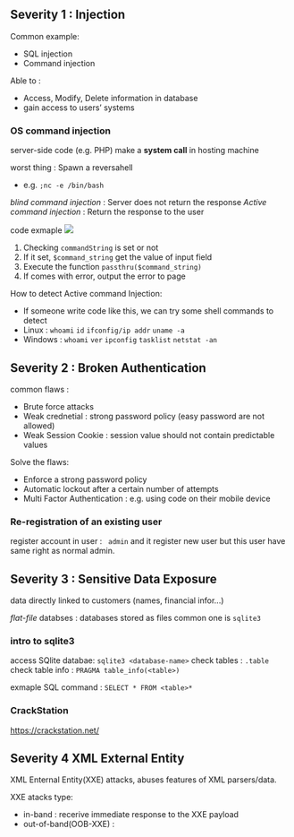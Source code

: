 ## Severity 1 : Injection

Common example:
* SQL injection
* Command injection

Able to :
* Access, Modify, Delete information in database
* gain access to users’ systems

### OS command injection

 server-side code (e.g. PHP) make a **system call** in hosting machine
 
 worst thing : Spawn a reversahell 
 * e.g. `;nc -e /bin/bash`

*blind command injection* : Server does not return the response
*Active command injection* : Return the response to the user

code exmaple
![](https://i.imgur.com/yRdpaGJ.png)
1.  Checking `commandString` is set or not
2.  If it set, `$command_string` get the value of input field
3.  Execute the function `passthru($command_string)`
4.  If comes with error, output the error to page

How to detect Active command Injection:
* If someone write code like this, we can try some shell commands to detect
* Linux : `whoami` `id` `ifconfig/ip addr` `uname -a`
* Windows : `whoami` `ver` `ipconfig` `tasklist` `netstat -an`

## Severity 2 : Broken Authentication

common flaws :
* Brute force attacks
* Weak crednetial : strong password policy (easy password are not allowed)
* Weak Session Cookie : session value should not contain predictable values

Solve the flaws:
* Enforce a strong password policy
* Automatic lockout after a certain number of attempts
* Multi Factor Authentication : e.g. using code on their mobile device

### Re-registration of an existing user

register account in user : ` admin`
and it register new user but this user have same right as normal admin.

## Severity 3 : Sensitive Data Exposure

data directly linked to customers (names, financial infor...)

*flat-file* databses : databases stored as files
common one is `sqlite3`

### intro to sqlite3

access SQlite databae: `sqlite3 <database-name>`
check tables : `.table`
check table info : `PRAGMA table_info(<table>)`

exmaple SQL command : `SELECT * FROM <table>*`

### CrackStation
https://crackstation.net/

## Severity 4 XML External Entity 

XML Enternal Entity(XXE) attacks, abuses features of XML parsers/data.

XXE atacks type:
* in-band : recerive immediate response to the XXE payload
* out-of-band(OOB-XXE) : 

